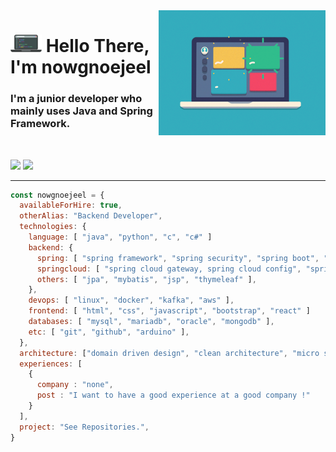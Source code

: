 <img align="right" src="images/laptop.gif" height="200px" width="auto">

<h1 align="left"><img src="images/laptop.png" width="50px"> Hello There, I'm nowgnoejeel</h1>

<h3 align="left">I'm a junior developer who mainly uses Java and Spring Framework.</h3>
<br />

<a href="mailto:jeongwon201@naver.com"><img src="https://img.shields.io/badge/email-03C75A?style=for-the-badge&logo=naver&logoColor=white"/></a>
<a href="https://jeongwon201.github.io/resume/"><img src="https://img.shields.io/badge/resume-018EF5?style=for-the-badge&logo=readme&logoColor=white"/></a>
<br />
<hr />

```javascript
const nowgnoejeel = {
  availableForHire: true,
  otherAlias: "Backend Developer",
  technologies: {
    language: [ "java", "python", "c", "c#" ]
    backend: {
      spring: [ "spring framework", "spring security", "spring boot", "spring webflux", "spring cloud" ],
      springcloud: [ "spring cloud gateway, spring cloud config", "spring cloud bus", "spring cloud eureka" ];
      others: [ "jpa", "mybatis", "jsp", "thymeleaf" ],
    },
    devops: [ "linux", "docker", "kafka", "aws" ],
    frontend: [ "html", "css", "javascript", "bootstrap", "react" ]
    databases: [ "mysql", "mariadb", "oracle", "mongodb" ],
    etc: [ "git", "github", "arduino" ],
  },
  architecture: ["domain driven design", "clean architecture", "micro service architecture", "test driven development"],
  experiences: [
    {
      company : "none",
      post : "I want to have a good experience at a good company !"
    }
  ],
  project: "See Repositories.",
}
```
